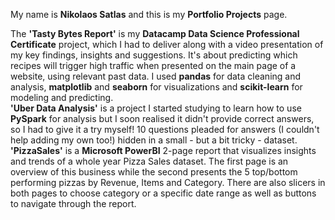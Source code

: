 My name is **Nikolaos Satlas** and this is my **Portfolio Projects** page.  
  
The **'Tasty Bytes Report'** is my **Datacamp Data Science Professional Certificate** project, which I had to deliver along with a video presentation of my key findings, insights and suggestions. It's about predicting which recipes will trigger high traffic when presented on the main page of a website, using relevant past data. I used **pandas** for data cleaning and analysis, **matplotlib** and **seaborn** for visualizations and **scikit-learn** for modeling and predicting.  
**'Uber Data Analysis'** is a project I started studying to learn how to use **PySpark** for analysis but I soon realised it didn't provide correct answers, so I had to give it a try myself! 10 questions pleaded for answers (I couldn't help adding my own too!) hidden in a small - but a bit tricky - dataset.
**'PizzaSales'** is a **Microsoft PowerBI** 2-page report that visualizes insights and trends of a whole year Pizza Sales dataset. The first page is an overview of this business while the second presents the 5 top/bottom performing pizzas by Revenue, Items and Category. There are also slicers in both pages to choose category or a specific date range as well as buttons to navigate through the report.
